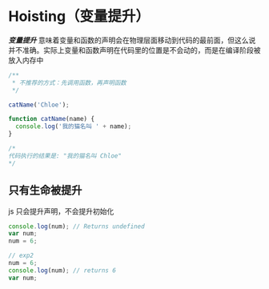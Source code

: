 # Hoisting（变量提升）

**_变量提升_** 意味着变量和函数的声明会在物理层面移动到代码的最前面，但这么说并不准确。实际上变量和函数声明在代码里的位置是不会动的，而是在编译阶段被放入内存中

```js
/**
 * 不推荐的方式：先调用函数，再声明函数
 */

catName('Chloe');

function catName(name) {
  console.log('我的猫名叫 ' + name);
}

/*
代码执行的结果是: "我的猫名叫 Chloe"
*/
```

## 只有生命被提升

js 只会提升声明，不会提升初始化

```js
console.log(num); // Returns undefined
var num;
num = 6;

// exp2
num = 6;
console.log(num); // returns 6
var num;
```
